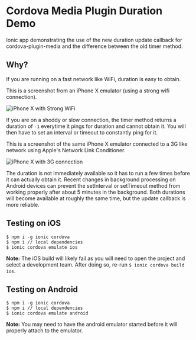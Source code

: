 # Cordova Media Plugin Duration Demo
Ionic app demonstrating the use of the new duration update callback for cordova-plugin-media and the difference between the old timer method.

## Why?
If you are running on a fast network like WiFi, duration is easy to obtain.

This is a screenshot from an iPhone X emulator (using a strong wifi connection).

![iPhone X with Strong WiFi](https://i.imgur.com/0NtAIVX.png)

If you are on a shoddy or slow connection, the timer method returns a duration of `-1` everytime it pings for duration and cannot obtain it.  You will then have to set an interval or timeout to constantly ping for it.  

This is a screenshot of the same iPhone X emulator connected to a 3G like network using Apple's Network Link Conditioner.

![iPhone X with 3G connection](https://i.imgur.com/na6I8cX.png)

The duration is not immediately available so it has to run a few times before it can actually obtain it. Recent changes in background processing on Android devices can prevent the setInterval or setTimeout method from working properly after about 5 minutes in the background. Both durations will become available at roughly the same time, but the update callback is more reliable.

## Testing on iOS

```
$ npm i -g ionic cordova
$ npm i // local dependencies
$ ionic cordova emulate ios
```

**Note:** The iOS build will likely fail as you will need to open the project and select a development team.  After doing so, re-run `$ ionic cordova build ios`.

## Testing on Android

```
$ npm i -g ionic cordova
$ npm i // local dependencies
$ ionic cordova emulate android
```

**Note:** You may need to have the android emulator started before it will properly attach to the emulator.
